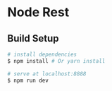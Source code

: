 # Node Rest

## Build Setup

``` bash
# install dependencies
$ npm install # Or yarn install

# serve at localhost:8888
$ npm run dev
```
